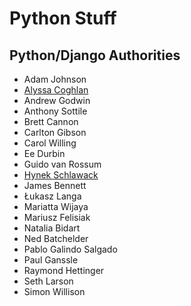 # Python Stuff

<!--
https://hugovk.dev/
https://fosstodon.org/@hugovk@mastodon.social/

Natalia Bidart
https://noumenal.es/
https://buttondown.com/carlton/
https://fosstodon.org/@carlton/
https://twitter.com/carltongibson/
https://github.com/carltongibson/
https://sethmlarson.dev/
https://x.com/sethmlarson/
https://vstinner.github.io/

https://hynek.me/
https://www.b-list.org

Mariusz
https://twitter.com/MariuszFelisiak
https://lukasz.langa.pl
https://twitter.com/llanga/
https://ao.gl/

https://adamj.eu/tech/
https://twitter.com/AdamChainz/
http://allendowney.blogspot.com.au/
https://www.allendowney.com/
https://twitter.com/AllenDowney/
https://twitter.com/AlSweigart/
https://www.aeracode.org
https://github.com/andrewgodwin | andrewgodwin (Andrew Godwin)
https://twitter.com/andrewgodwin/
https://automationpanda.com/
https://twitter.com/AutomationPanda
https://fosstodon.org/@tonybaloney/
https://twitter.com/anthonypjshaw
https://twitter.com/codewithanthony/
https://www.youtube.com/c/anthonywritescode
http://lucumr.pocoo.org/
http/www.dabeaz.com 
https://x.com/bascodes/
https://bas.codes/
https://gaborbernat.github.io/
https://github.com/gaborbernat/ | gaborbernat (Bernát Gábor)
https://x.com/gjbernat/
https://snarky.ca/
https://x.com/charliermarsh/
https://twitter.com/paulweveritt/
https://www.willingconsulting.com
https://twitter.com/chrisjrn/
https://fosstodon.org/@davidism@mas.to/
https://davidism.com/
https://mostlypython.substack.com/
https://twitter.com/ehmatthes/
https://ehmatthes.github.io
https://twitter.com/fwiles/
https://frankwiles.com/
https://blog.glyph.im/
https://glyph.twistedmatrix.com/
https://twitter.com/hynek/
https://github.com/hynek/
https://hynek.me/
https://www.linkedin.com/in/hynekschlawack/
https://buttondown.email/hynek
https://mastodon.social/@hynek/
https://snarky.ca/
https://twitter.com/brettsky/
https://jacobian.org/
https://twitter.com/jacobian/
https://www.b-list.org/
https://jefftriplett.com/
https://mariatta.ca/
https://fosstodon.org/@mariatta/
https://micro.webology.dev/
https://github.com/asottile/
https://twitter.com/carltongibson/
https://twitter.com/webology/
https://twitter.com/AdamChainz/
https://twitter.com/WillingCarol/
https://twitter.com/jeremyphoward/
https://twitter.com/JonG0uld/
https://x.com/kennethreitz42/
http://dawnwages.info/
https://twitter.com/DawnWagesSays/
https://twitter.com/kjaymiller/
https://kjaymiller.com/
https://fosstodon.org/@kjaymiller@mastodon.social/
http://lorenamesa.com/
https://github.com/lorenanicole/
https://twitter.com/jessicagarson/
https://twitter.com/llanga/
https://lukeplant.me.uk/
https://twitter.com/spookylukey/
https://twitter.com/roguelynn/
https://mariatta.ca/
https://twitter.com/mariatta/
https://marlenemhangami.com/
https://mason.dev/
https://twitter.com/masonegger/
https://twitter.com/__mharrison__/
https://www.mattlayman.com/
https://twitter.com/meagenvoss/
https://blog.michaelckennedy.net/
https://twitter.com/driscollis/
https://twitter.com/moshezadka/
https://github.com/nceder
https://nedbatchelder.com/
https://python-notes.curiousefficiency.org
https://twitter.com/pganssle
https://twitter.com/pganssle/
https://blog.ganssle.io/
https://www.paulox.net/
https://twitter.com/pauloxnet/
https://github.com/rhettinger/
https://twitter.com/reuvenmlerner/
https://blog.robertroskam.com/
https://fosstodon.org/@sarahboyce@mastodon.social/
https://www.sheenaoc.com/
https://simonwillison.net/
https://fosstodon.org/@simon@simonwillison.net
https://twitter.com/simonw/
https://twitter.com/jeremyphoward/
https://www.linkedin.com/in/flipperpa/
https://twitter.com/s_gruppetta_ct
https://twitter.com/CodenameTim
https://twitter.com/theavalkyrie/
https://thib.me/
https://www.better-simple.com/
https://twitter.com/teoliphant/
https://dbader.org/
https://treyhunner.com/
https://www.pythonmorsels.com/
https://twitter.com/PythonMorsels/
https://fosstodon.org/@treyhunner@mastodon.social/
https://medium.com/@treyhunner/
https://www.youtube.com/c/PythonMorsels
https://wsvincent.com/
https://learndjango.com/
https://djangoforbeginners.com/
https://twitter.com/AdamChainz/
https://twitter.com/davidism/
https://twitter.com/marlene_zw/
https://twitter.com/webology/
https://twitter.com/brianokken/
https://www.willmcgugan.com/
https://twitter.com/willmcgugan/
https://www.pydanny.com
https://daniel.feldroy.com/

https://github.com/hugovk | hugovk (Hugo van Kemenade)
https://www.linkedin.com/in/sethmlarson/ | (2) Seth Michael Larson | LinkedIn
https://sethmlarson.dev/ | Seth Michael Larson
https://davidism.com/ David Lord

https://www.reddit.com/r/Python/comments/1c0jpyj/all_python_conference_talks_from_2023_ordered_by/
https://docs.google.com/spreadsheets/d/14zNPyGNMDt7ejEHM6c8WpK4hfbmPJmbP1e4N3vM87A8/edit?gid=1618238783#gid=1618238783
-->

## Python/Django Authorities

* Adam Johnson
* [Alyssa Coghlan](https://www.curiousefficiency.org/pages/about/)
* Andrew Godwin
* Anthony Sottile
* Brett Cannon
* Carlton Gibson
* Carol Willing
* Ee Durbin
* Guido van Rossum
* [Hynek Schlawack](https://hynek.me/)
* James Bennett
* Łukasz Langa
* Mariatta Wijaya
* Mariusz Felisiak
* Natalia Bidart
* Ned Batchelder
* Pablo Galindo Salgado
* Paul Ganssle
* Raymond Hettinger
* Seth Larson
* Simon Willison
